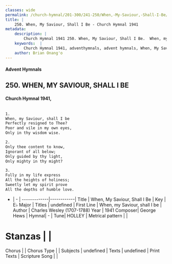```yaml
---
classes: wide
permalink: /church-hymnal/201-300/241-250/When,-My-Saviour,-Shall-I-Be/
title: |
    250. When, My Saviour, Shall I Be - Church Hymnal 1941
metadata:
    description: |
        Church Hymnal 1941 250. When, My Saviour, Shall I Be.  When, my Saviour, shall I be  Perfectly resigned to Thee?  Poor and vile in my own eyes,  Only in thy wisdom wise.  
    keywords:  |
        Church Hymnal 1941, adventhymnals, advent hymnals, When, My Saviour, Shall I Be, When, my Saviour, shall I be. 
    author: Brian Onang'o
---
```


#### Advent Hymnals
## 250. WHEN, MY SAVIOUR, SHALL I BE
####  Church Hymnal 1941,

```txt

1.
When, my Saviour, shall I be 
Perfectly resigned to Thee? 
Poor and vile in my own eyes, 
Only in thy wisdom wise. 

2.
Only thee content to know, 
Ignorant of all below; 
Only guided by thy light, 
Only mighty in thy might? 

3.
Fully in my life express 
All the heights of holiness; 
Sweetly let my spirit prove 
All the depths of humble love.


```

- |   -  |
-------------|------------|
Title | When, My Saviour, Shall I Be |
Key | E♭ Major |
Titles | undefined |
First Line | When, my Saviour, shall I be |
Author | Charles Wesley (1707-1788)
Year | 1941
Composer| George Hews |
Hymnal|  - |
Tune| HOLLEY |
Metrical pattern | |
# Stanzas |  |
Chorus |  |
Chorus Type |  |
Subjects | undefined |
Texts | undefined |
Print Texts | 
Scripture Song |  |
    
